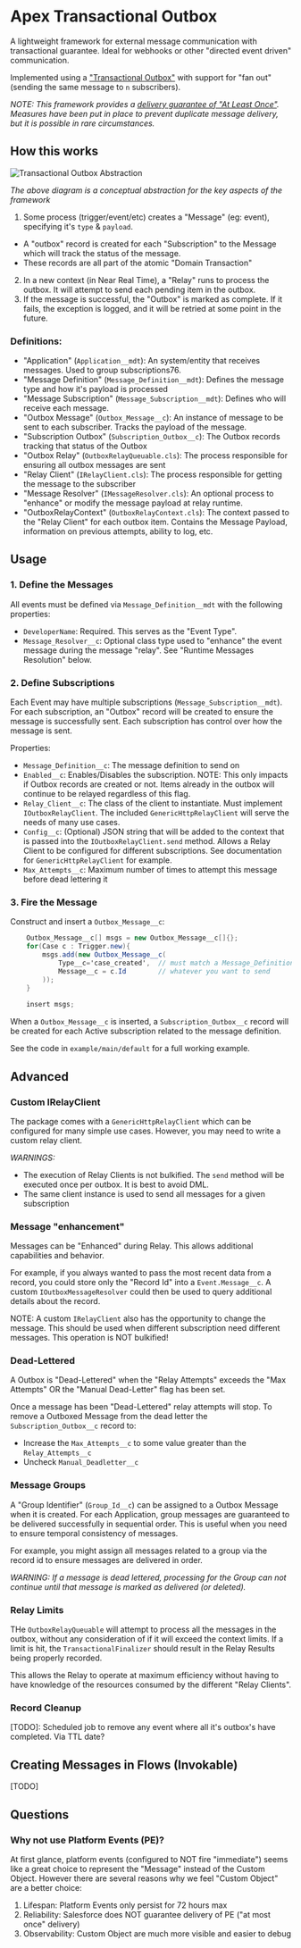 # Apex Transactional Outbox

A lightweight framework for external message communication with transactional guarantee.  Ideal for webhooks or other "directed event driven" communication.

Implemented using a ["Transactional Outbox"](https://microservices.io/patterns/data/transactional-outbox.html) with support for "fan out" (sending the same message to `n` subscribers).

*NOTE: This framework provides a [delivery guarantee of "At Least Once"](https://aws.plainenglish.io/message-delivery-and-processing-guarantees-in-message-driven-and-event-driven-systems-8f17338763c2).  Measures have been put in place to prevent duplicate message delivery, but it is possible in rare circumstances.*

## How this works

![Transactional Outbox Abstraction](https://user-images.githubusercontent.com/5217568/211720999-0ba7a702-278e-471f-a1ca-e68a4ac30faa.png)


*The above diagram is a conceptual abstraction for the key aspects of the framework*

1.  Some process (trigger/event/etc) creates a "Message" (eg: event), specifying it's `type` & `payload`.
- A "outbox" record is created for each "Subscription" to the Message which will track the status of the message.  
- These records are all part of the atomic "Domain Transaction"
2. In a new context (in Near Real Time), a "Relay" runs to process the outbox.  It will attempt to send each pending item in the outbox.
3. If the message is successful, the "Outbox" is marked as complete.  If it fails, the exception is logged, and it will be retried at some point in the future.


### Definitions:

- "Application" (`Application__mdt`): An system/entity that receives messages. Used to group subscriptions76.
- "Message Definition" (`Message_Definition__mdt`): Defines the message type and how it's payload is processed
- "Message Subscription" (`Message_Subscription__mdt`): Defines who will receive each message.
- "Outbox Message" (`Outbox_Message__c`): An instance of message to be sent to each subscriber.  Tracks the payload of the message.
- "Subscription Outbox" (`Subscription_Outbox__c`): The Outbox records tracking that status of the Outbox
- "Outbox Relay" (`OutboxRelayQueuable.cls`): The process responsible for ensuring all outbox messages are sent
- "Relay Client" (`IRelayClient.cls`): The process responsible for getting the message to the subscriber
- "Message Resolver" (`IMessageResolver.cls`): An optional process to "enhance" or modify the message payload at relay runtime.
- "OutboxRelayContext" (`OutboxRelayContext.cls`): The context passed to the "Relay Client" for each outbox item.  Contains the Message Payload, information on previous attempts, ability to log, etc.

## Usage

### 1. Define the Messages

All events must be defined via `Message_Definition__mdt` with the following properties:

- `DeveloperName`: Required.  This serves as the "Event Type".
- `Message_Resolver__c`: Optional class type used to "enhance" the event message during the message "relay".  See "Runtime Messages Resolution" below.

### 2. Define Subscriptions

Each Event may have multiple subscriptions (`Message_Subscription__mdt`).  For each subscription, an "Outbox" record will be created to ensure the message is successfully sent.  Each subscription has control over how the message is sent.

Properties:

- `Message_Definition__c`: The message definition to send on
- `Enabled__c`: Enables/Disables the subscription. NOTE: This only impacts if Outbox records are created or not.  Items already in the outbox will continue to be relayed regardless of this flag.
- `Relay_Client__c`: The class of the client to instantiate.  Must implement `IOutboxRelayClient`.  The included `GenericHttpRelayClient` will serve the needs of many use cases.
- `Config__c`: (Optional) JSON string that will be added to the context that is passed into the `IOutboxRelayClient.send` method.  Allows a Relay Client to be configured for different subscriptions.  See documentation for `GenericHttpRelayClient` for example.
- `Max_Attempts__c`: Maximum number of times to attempt this message before dead lettering it

### 3. Fire the Message

Construct and insert a `Outbox_Message__c`:

```cs
    Outbox_Message__c[] msgs = new Outbox_Message__c[]{};
    for(Case c : Trigger.new){
        msgs.add(new Outbox_Message__c(
            Type__c='case_created',  // must match a Message_Definition__mdt DeveloperName
            Message__c = c.Id        // whatever you want to send
        ));
    }
    
    insert msgs;
```

When a `Outbox_Message__c` is inserted, a `Subscription_Outbox__c` record will be created for each Active subscription related to the message definition.

See the code in `example/main/default` for a full working example.

## Advanced

### Custom IRelayClient

The package comes with a `GenericHttpRelayClient` which can be configured for many simple use cases.  However, you may need to write a custom relay client.

*WARNINGS:* 
- The execution of Relay Clients is not bulkified.  The `send` method will be executed once per outbox.  It is best to avoid DML.
- The same client instance is used to send all messages for a given subscription

### Message "enhancement"

Messages can be "Enhanced" during Relay.  This allows additional capabilities and behavior.

For example, if you always wanted to pass the most recent data from a record, you could store only the "Record Id" into a `Event.Message__c`.  A custom `IOutboxMessageResolver` could then be used to query additional details about the record.

NOTE: A custom `IRelayClient` also has the opportunity to change the message.  This should be used when different subscription need different messages.  This operation is NOT bulkified!

### Dead-Lettered
A Outbox is "Dead-Lettered" when the "Relay Attempts" exceeds the "Max Attempts" OR the "Manual Dead-Letter" flag has been set.

Once a message has been "Dead-Lettered" relay attempts will stop.  To remove a Outboxed Message from the dead letter the `Subscription_Outbox__c` record to:

- Increase the `Max_Attempts__c` to some value greater than the `Relay_Attempts__c`
- Uncheck `Manual_Deadletter__c`

### Message Groups

A "Group Identifier" (`Group_Id__c`) can be assigned to a Outbox Message when it is created.  For each Application, group messages are guaranteed to be delivered successfully in sequential order.  This is useful when you need to ensure temporal consistency of messages.

For example, you might assign all messages related to a group via the record id to ensure messages are delivered in order.

*WARNING: If a message is dead lettered, processing for the Group can not continue until that message is marked as delivered (or deleted).*

### Relay Limits

THe `OutboxRelayQueuable` will attempt to process all the messages in the outbox, without any consideration of if it will exceed the context limits.  If a limit is hit, the `TransactionalFinalizer` should result in the Relay Results being properly recorded.

This allows the Relay to operate at maximum efficiency without having to have knowledge of the resources consumed by the different "Relay Clients".

### Record Cleanup

[TODO]: Scheduled job to remove any event where all it's outbox's have completed.  Via TTL date?

## Creating Messages in Flows (Invokable)

[TODO]

## Questions

### Why not use Platform Events (PE)?

At first glance, platform events (configured to NOT fire "immediate") seems like a great choice to represent the "Message" instead of the Custom Object.  However there are several reasons why we feel "Custom Object" are a better choice:

1. Lifespan: Platform Events only persist for 72 hours max
2. Reliability: Salesforce does NOT guarantee delivery of PE ("at most once" delivery)
3. Observability: Custom Object are much more visible and easier to debug